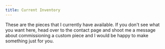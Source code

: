 ```yaml
---
title: Current Inventory
---
```


These are the pieces that I currently have available. If you don't see what you want here, head over to the contact page
and shoot me a message about commissioning a custom piece and I would be happy to make something just for you.
